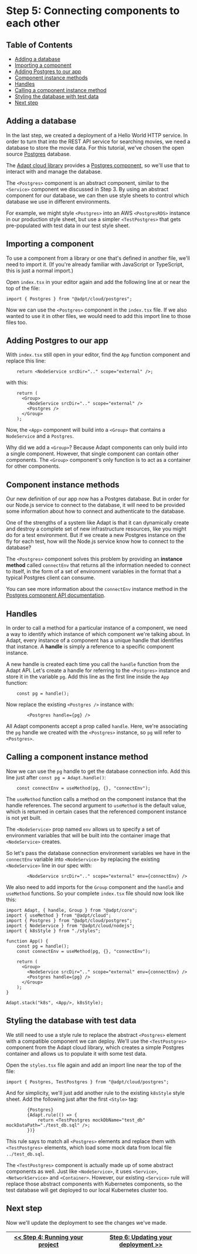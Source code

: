 # Step 5: Connecting components to each other

<!-- START doctoc generated TOC please keep comment here to allow auto update -->
<!-- DON'T EDIT THIS SECTION, INSTEAD RE-RUN doctoc TO UPDATE -->
## Table of Contents

- [Adding a database](#adding-a-database)
- [Importing a component](#importing-a-component)
- [Adding Postgres to our app](#adding-postgres-to-our-app)
- [Component instance methods](#component-instance-methods)
- [Handles](#handles)
- [Calling a component instance method](#calling-a-component-instance-method)
- [Styling the database with test data](#styling-the-database-with-test-data)
- [Next step](#next-step)

<!-- END doctoc generated TOC please keep comment here to allow auto update -->

## Adding a database

In the last step, we created a deployment of a Hello World HTTP service.
In order to turn that into the REST API service for searching movies, we need a database to store the movie data.
For this tutorial, we've chosen the open source [Postgres](https://www.postgresql.org/) database.

The [Adapt cloud library](../api/cloud/index.md) provides a [Postgres component](../api/cloud/cloud.postgres.postgres.md), so we'll use that to interact with and manage the database.

The `<Postgres>` component is an abstract component, similar to the `<Service>` component we discussed in Step 3.
By using an abstract component for our database, we can then use style sheets to control which database we use in different environments.

For example, we might style `<Postgres>` into an AWS `<PostgresRDS>` instance in our production style sheet, but use a simpler `<TestPostgres>` that gets pre-populated with test data in our test style sheet.

## Importing a component

To use a component from a library or one that's defined in another file, we'll need to import it.
(If you're already familiar with JavaScript or TypeScript, this is just a normal import.)

Open `index.tsx` in your editor again and add the following line at or near the top of the file:
```tsx
import { Postgres } from "@adpt/cloud/postgres";
```
Now we can use the `<Postgres>` component in the `index.tsx` file.
If we also wanted to use it in other files, we would need to add this import line to those files too.

## Adding Postgres to our app

With `index.tsx` still open in your editor, find the `App` function component and replace this line:
```tsx
    return <NodeService srcDir=".." scope="external" />;
```
with this:
```tsx
    return (
      <Group>
        <NodeService srcDir=".." scope="external" />
        <Postgres />
      </Group>
    );
```

Now, the `<App>` component will build into a `<Group>` that contains a `NodeService` and a `Postgres`.

Why did we add a `<Group>`?
Because Adapt components can only build into a single component.
However, that single component can contain other components.
The `<Group>` component's only function is to act as a container for other components.

## Component instance methods

Our new definition of our app now has a Postgres database.
But in order for our Node.js service to connect to the database, it will need to be provided some information about how to connect and authenticate to the database.

One of the strengths of a system like Adapt is that it can dynamically create and destroy a complete set of new infrastructure resources, like you might do for a test environment.
But if we create a new Postgres instance on the fly for each test, how will the Node.js service know how to connect to the database?

The `<Postgres>` component solves this problem by providing an **instance method** called `connectEnv` that returns all the information needed to connect to itself, in the form of a set of environment variables in the format that a typical Postgres client can consume.

You can see more information about the `connectEnv` instance method in the [Postgres component API documentation](../api/cloud/cloud.postgres.postgres.md).

## Handles

In order to call a method for a particular instance of a component, we need a way to identify which instance of which component we're talking about.
In Adapt, every instance of a component has a unique handle that identifies that instance.
A **handle** is simply a reference to a specific component instance.

A new handle is created each time you call the `handle` function from the Adapt API.
Let's create a handle for referring to the `<Postgres>` instance and store it in the variable `pg`.
Add this line as the first line inside the `App` function:
```tsx
    const pg = handle();
```

Now replace the existing `<Postgres />` instance with:
```tsx
        <Postgres handle={pg} />
```
All Adapt components accept a prop called `handle`.
Here, we're associating the `pg` handle we created with the `<Postgres>` instance, so `pg` will refer to `<Postgres>`.

## Calling a component instance method

Now we can use the `pg` handle to get the database connection info. Add this line just after `const pg = Adapt.handle()`:
```tsx
    const connectEnv = useMethod(pg, {}, "connectEnv");
```
The `useMethod` function calls a method on the component instance that the handle references.
The second argument to `useMethod` is the default value, which is returned in certain cases that the referenced component instance is not yet built.

The `<NodeService>` prop named `env` allows us to specify a set of environment variables that will be built into the container image that `<NodeService>` creates.

So let's pass the database connection environment variables we have in the `connectEnv` variable into `<NodeService>` by replacing the existing `<NodeService>` line in our spec with:
```tsx
        <NodeService srcDir=".." scope="external" env={connectEnv} />
```

We also need to add imports for the `Group` component and the `handle` and `useMethod` functions.
So your complete `index.tsx` file should now look like this:
<!-- doctest file-replace { file: "index.tsx" } -->
```tsx
import Adapt, { handle, Group } from "@adpt/core";
import { useMethod } from "@adpt/cloud";
import { Postgres } from "@adpt/cloud/postgres";
import { NodeService } from "@adpt/cloud/nodejs";
import { k8sStyle } from "./styles";

function App() {
    const pg = handle();
    const connectEnv = useMethod(pg, {}, "connectEnv");

    return (
      <Group>
        <NodeService srcDir=".." scope="external" env={connectEnv} />
        <Postgres handle={pg} />
      </Group>
    );
}

Adapt.stack("k8s", <App/>, k8sStyle);
```

## Styling the database with test data

We still need to use a style rule to replace the abstract `<Postgres>` element with a compatible component we can deploy.
We'll use the `<TestPostgres>` component from the Adapt cloud library, which creates a simple Postgres container and allows us to populate it with some test data.

Open the `styles.tsx` file again and add an import line near the top of the file:
```tsx
import { Postgres, TestPostgres } from "@adpt/cloud/postgres";
```

And for simplicity, we'll just add another rule to the existing `k8sStyle` style sheet.
Add the following just after the first `<Style>` tag:
```tsx
        {Postgres}
        {Adapt.rule(() => {
            return <TestPostgres mockDbName="test_db" mockDataPath="./test_db.sql" />;
        })}
```

<!-- doctest file-replace { file: "styles.tsx" } -->
<!--
```tsx
import Adapt, { Style } from "@adpt/core";
import { Service, ServiceProps } from "@adpt/cloud";
import { ServiceDeployment } from "@adpt/cloud/k8s";
import { Postgres, TestPostgres } from "@adpt/cloud/postgres";

export function kubeconfig() {
    // tslint:disable-next-line:no-var-requires
    return require("./kubeconfig.json");
}

/*
 * Kubernetes testing style
 */
export const k8sStyle =
    <Style>
        {Postgres}
        {Adapt.rule(() => {
            return <TestPostgres mockDbName="test_db" mockDataPath="./test_db.sql" />;
        })}

        {Service}
        {Adapt.rule((matchedProps) => {
            const { handle, ...remainingProps } = matchedProps;
            return <ServiceDeployment config={kubeconfig()} {...remainingProps} />;
        })}
    </Style>;
```
-->

This rule says to match all `<Postgres>` elements and replace them with `<TestPostgres>` elements, which load some mock data from local file `../test_db.sql`.

The `<TestPostgres>` component is actually made up of some abstract components as well.
Just like `<NodeService>`, it uses `<Service>`, `<NetworkService>` and `<Container>`.
However, our existing `<Service>` rule will replace those abstract components with Kubernetes components, so the test database will get deployed to our local Kubernetes cluster too.

## Next step

Now we'll update the deployment to see the changes we've made.

| [<< Step 4: Running your project](./04_run.md) | [Step 6: Updating your deployment >> ](./06_updating.md) |
| --- | --- |
